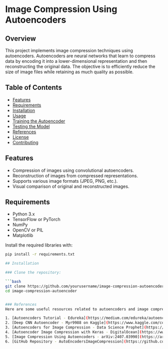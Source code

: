 # Image Compression Using Autoencoders

## Overview

This project implements image compression techniques using autoencoders. Autoencoders are neural networks that learn to compress data by encoding it into a lower-dimensional representation and then reconstructing the original data. The objective is to efficiently reduce the size of image files while retaining as much quality as possible.

## Table of Contents

- [Features](#features)
- [Requirements](#requirements)
- [Installation](#installation)
- [Usage](#usage)
- [Training the Autoencoder](#training-the-autoencoder)
- [Testing the Model](#testing-the-model)
- [References](#references)
- [License](#license)
- [Contributing](#contributing)

## Features

- Compression of images using convolutional autoencoders.
- Reconstruction of images from compressed representations.
- Supports various image formats (JPEG, PNG, etc.).
- Visual comparison of original and reconstructed images.

## Requirements

- Python 3.x
- TensorFlow or PyTorch
- NumPy
- OpenCV or PIL
- Matplotlib

Install the required libraries with:

```bash
pip install -r requirements.txt

## Installation

### Clone the repository:

```bash
git clone https://github.com/yourusername/image-compression-autoencoder.git
cd image-compression-autoencoder


### References
Here are some useful resources related to autoencoders and image compression:

1. [Autoencoders Tutorial - Edureka](https://medium.com/edureka/autoencoders-tutorial-cfdcebdefe37)
2. [Deep CNN Autoencoder - Myr9988 on Kaggle](https://www.kaggle.com/code/myr9988/deep-cnn-autoencoder-image-compression/notebook)
3. [Autoencoders for Image Compression - Data Science Prophet](https://www.datascienceprophet.com/autoencoders-for-image-compression-and-reconstruction/)
4. [Autoencoder Image Compression with Keras - DigitalOcean](https://www.digitalocean.com/community/tutorials/autoencoder-image-compression-keras)
5. [Image Compression Using Autoencoders - arXiv:2407.03990](https://arxiv.org/html/2407.03990v1)
6. [GitHub Repository - AutoEncodersImageCompression](https://github.com/santhtadi/AutoEncodersImageCompression)



